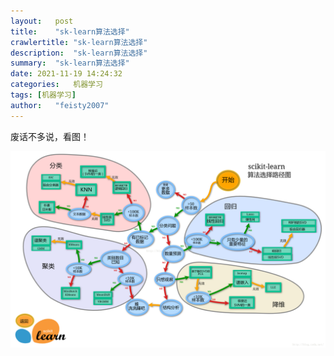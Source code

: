 ```yaml
---
layout:   post
title:    "sk-learn算法选择"
crawlertitle: "sk-learn算法选择"
description:  "sk-learn算法选择"
summary:  "sk-learn算法选择"
date: 2021-11-19 14:24:32
categories:   机器学习
tags: [机器学习]
author:   "feisty2007"
---
```


废话不多说，看图！

![](/assets/images/2021-11-19-e51311df-77cf-4f6e-a1b5-4fef4d37f2ac.png)

